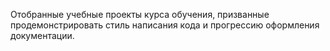 Отобранные учебные проекты курса обучения, призванные продемонстрировать стиль написания кода и прогрессию оформления документации.
